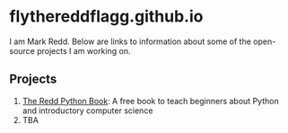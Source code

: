 # flythereddflagg.github.io

I am Mark Redd. Below are links to information about some of the open-source projects I am working on.

## Projects

1. [The Redd Python Book](./python_book/site/index.html): A free book to teach beginners about Python and introductory computer science
1. TBA

